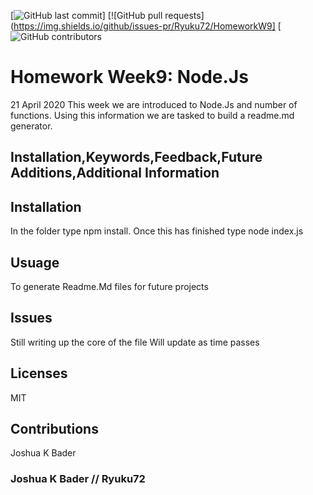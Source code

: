 
[![GitHub last commit](https://img.shields.io/github/last-commit/Ryuku72/HomeworkW9?style=for-the-badge)]
[![GitHub pull requests](https://img.shields.io/github/issues-pr/Ryuku72/HomeworkW9]
[![GitHub contributors](https://img.shields.io/github/contributors/Ryuku72/HomeworkW9?style=plastic)
# Homework Week9: Node.Js 
21 April 2020
This week we are introduced to Node.Js and number of functions. Using this information we are tasked to build a readme.md generator.
  
## Installation,Keywords,Feedback,Future Additions,Additional Information

## Installation
In the folder type npm install. Once this has finished type node index.js

## Usuage
To generate Readme.Md files for future projects

## Issues
Still writing up the core of the file
Will update as time passes


## Licenses
MIT

## Contributions
Joshua K Bader

### Joshua K Bader // Ryuku72

      